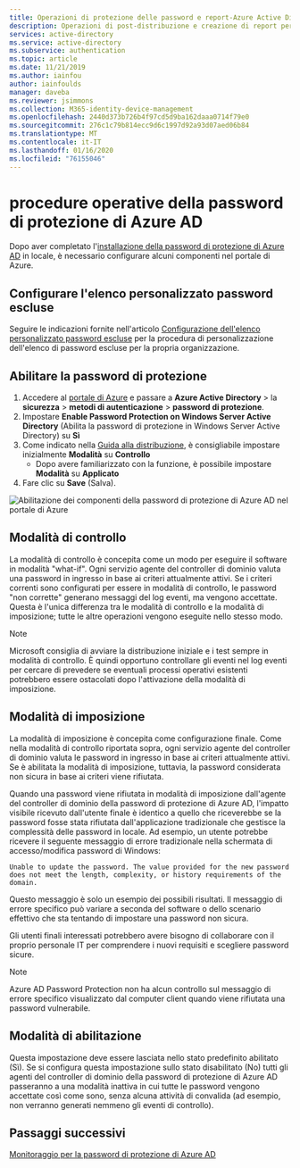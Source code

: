 ```yaml
---
title: Operazioni di protezione delle password e report-Azure Active Directory
description: Operazioni di post-distribuzione e creazione di report per la protezione delle password Azure AD
services: active-directory
ms.service: active-directory
ms.subservice: authentication
ms.topic: article
ms.date: 11/21/2019
ms.author: iainfou
author: iainfoulds
manager: daveba
ms.reviewer: jsimmons
ms.collection: M365-identity-device-management
ms.openlocfilehash: 2440d373b726b4f97cd5d9ba162daaa0714f79e0
ms.sourcegitcommit: 276c1c79b814ecc9d6c1997d92a93d07aed06b84
ms.translationtype: MT
ms.contentlocale: it-IT
ms.lasthandoff: 01/16/2020
ms.locfileid: "76155046"
---
```

# <a name="azure-ad-password-protection-operational-procedures"></a>procedure operative della password di protezione di Azure AD

Dopo aver completato l'[installazione della password di protezione di Azure AD](howto-password-ban-bad-on-premises-deploy.md) in locale, è necessario configurare alcuni componenti nel portale di Azure.

## <a name="configure-the-custom-banned-password-list"></a>Configurare l'elenco personalizzato password escluse

Seguire le indicazioni fornite nell'articolo [Configurazione dell'elenco personalizzato password escluse](howto-password-ban-bad-configure.md) per la procedura di personalizzazione dell'elenco di password escluse per la propria organizzazione.

## <a name="enable-password-protection"></a>Abilitare la password di protezione

1. Accedere al [portale di Azure](https://portal.azure.com) e passare a **Azure Active Directory** > la **sicurezza** > **metodi di autenticazione** > **password di protezione**.
1. Impostare **Enable Password Protection on Windows Server Active Directory** (Abilita la password di protezione in Windows Server Active Directory) su **Sì**
1. Come indicato nella [Guida alla distribuzione](howto-password-ban-bad-on-premises-deploy.md#deployment-strategy), è consigliabile impostare inizialmente **Modalità** su **Controllo**
   * Dopo avere familiarizzato con la funzione, è possibile impostare **Modalità** su **Applicato**
1. Fare clic su **Save** (Salva).

![Abilitazione dei componenti della password di protezione di Azure AD nel portale di Azure](./media/howto-password-ban-bad-on-premises-operations/authentication-methods-password-protection-on-prem.png)

## <a name="audit-mode"></a>Modalità di controllo

La modalità di controllo è concepita come un modo per eseguire il software in modalità "what-if". Ogni servizio agente del controller di dominio valuta una password in ingresso in base ai criteri attualmente attivi. Se i criteri correnti sono configurati per essere in modalità di controllo, le password "non corrette" generano messaggi del log eventi, ma vengono accettate. Questa è l'unica differenza tra le modalità di controllo e la modalità di imposizione; tutte le altre operazioni vengono eseguite nello stesso modo.

> [!NOTE]
> Microsoft consiglia di avviare la distribuzione iniziale e i test sempre in modalità di controllo. È quindi opportuno controllare gli eventi nel log eventi per cercare di prevedere se eventuali processi operativi esistenti potrebbero essere ostacolati dopo l'attivazione della modalità di imposizione.

## <a name="enforce-mode"></a>Modalità di imposizione

La modalità di imposizione è concepita come configurazione finale. Come nella modalità di controllo riportata sopra, ogni servizio agente del controller di dominio valuta le password in ingresso in base ai criteri attualmente attivi. Se è abilitata la modalità di imposizione, tuttavia, la password considerata non sicura in base ai criteri viene rifiutata.

Quando una password viene rifiutata in modalità di imposizione dall'agente del controller di dominio della password di protezione di Azure AD, l'impatto visibile ricevuto dall'utente finale è identico a quello che riceverebbe se la password fosse stata rifiutata dall'applicazione tradizionale che gestisce la complessità delle password in locale. Ad esempio, un utente potrebbe ricevere il seguente messaggio di errore tradizionale nella schermata di accesso/modifica password di Windows:

`Unable to update the password. The value provided for the new password does not meet the length, complexity, or history requirements of the domain.`

Questo messaggio è solo un esempio dei possibili risultati. Il messaggio di errore specifico può variare a seconda del software o dello scenario effettivo che sta tentando di impostare una password non sicura.

Gli utenti finali interessati potrebbero avere bisogno di collaborare con il proprio personale IT per comprendere i nuovi requisiti e scegliere password sicure.

> [!NOTE]
> Azure AD Password Protection non ha alcun controllo sul messaggio di errore specifico visualizzato dal computer client quando viene rifiutata una password vulnerabile.

## <a name="enable-mode"></a>Modalità di abilitazione

Questa impostazione deve essere lasciata nello stato predefinito abilitato (Sì). Se si configura questa impostazione sullo stato disabilitato (No) tutti gli agenti del controller di dominio della password di protezione di Azure AD passeranno a una modalità inattiva in cui tutte le password vengono accettate così come sono, senza alcuna attività di convalida (ad esempio, non verranno generati nemmeno gli eventi di controllo).

## <a name="next-steps"></a>Passaggi successivi

[Monitoraggio per la password di protezione di Azure AD](howto-password-ban-bad-on-premises-monitor.md)
